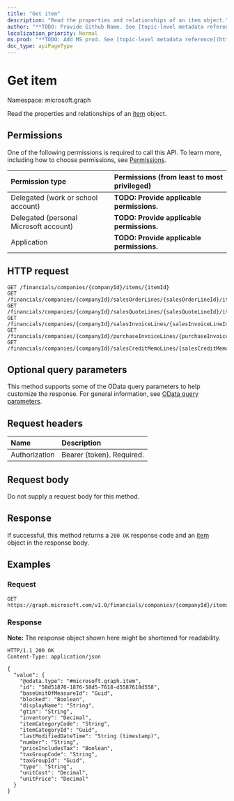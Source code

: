 ```yaml
---
title: "Get item"
description: "Read the properties and relationships of an item object."
author: "**TODO: Provide Github Name. See [topic-level metadata reference](https://msgo.azurewebsites.net/add/document/guidelines/metadata.html#topic-level-metadata)**"
localization_priority: Normal
ms.prod: "**TODO: Add MS prod. See [topic-level metadata reference](https://msgo.azurewebsites.net/add/document/guidelines/metadata.html#topic-level-metadata)**"
doc_type: apiPageType
---
```


# Get item
Namespace: microsoft.graph



Read the properties and relationships of an [item](../resources/item.md) object.

## Permissions
One of the following permissions is required to call this API. To learn more, including how to choose permissions, see [Permissions](/graph/permissions-reference).

|Permission type|Permissions (from least to most privileged)|
|:---|:---|
|Delegated (work or school account)|**TODO: Provide applicable permissions.**|
|Delegated (personal Microsoft account)|**TODO: Provide applicable permissions.**|
|Application|**TODO: Provide applicable permissions.**|

## HTTP request

<!-- {
  "blockType": "ignored"
}
-->
``` http
GET /financials/companies/{companyId}/items/{itemId}
GET /financials/companies/{companyId}/salesOrderLines/{salesOrderLineId}/item
GET /financials/companies/{companyId}/salesQuoteLines/{salesQuoteLineId}/item
GET /financials/companies/{companyId}/salesInvoiceLines/{salesInvoiceLineId}/item
GET /financials/companies/{companyId}/purchaseInvoiceLines/{purchaseInvoiceLineId}/item
GET /financials/companies/{companyId}/salesCreditMemoLines/{salesCreditMemoLineId}/item
```

## Optional query parameters
This method supports some of the OData query parameters to help customize the response. For general information, see [OData query parameters](/graph/query-parameters).

## Request headers
|Name|Description|
|:---|:---|
|Authorization|Bearer {token}. Required.|

## Request body
Do not supply a request body for this method.

## Response

If successful, this method returns a `200 OK` response code and an [item](../resources/item.md) object in the response body.

## Examples

### Request
<!-- {
  "blockType": "request",
  "name": "get_item"
}
-->
``` http
GET https://graph.microsoft.com/v1.0/financials/companies/{companyId}/items/{itemId}
```


### Response
**Note:** The response object shown here might be shortened for readability.
<!-- {
  "blockType": "response",
  "truncated": true,
  "@odata.type": "microsoft.graph.item"
}
-->
``` http
HTTP/1.1 200 OK
Content-Type: application/json

{
  "value": {
    "@odata.type": "#microsoft.graph.item",
    "id": "58d51876-1876-58d5-7618-d5587618d558",
    "baseUnitOfMeasureId": "Guid",
    "blocked": "Boolean",
    "displayName": "String",
    "gtin": "String",
    "inventory": "Decimal",
    "itemCategoryCode": "String",
    "itemCategoryId": "Guid",
    "lastModifiedDateTime": "String (timestamp)",
    "number": "String",
    "priceIncludesTax": "Boolean",
    "taxGroupCode": "String",
    "taxGroupId": "Guid",
    "type": "String",
    "unitCost": "Decimal",
    "unitPrice": "Decimal"
  }
}
```

